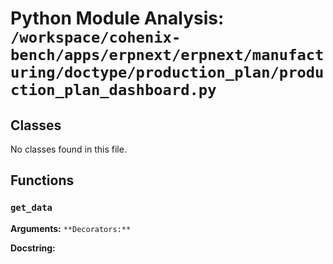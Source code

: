# Python Module Analysis: `/workspace/cohenix-bench/apps/erpnext/erpnext/manufacturing/doctype/production_plan/production_plan_dashboard.py`

## Classes

No classes found in this file.


## Functions

### `get_data`
**Arguments:** ``
**Decorators:** ``

**Docstring:**
```

```

